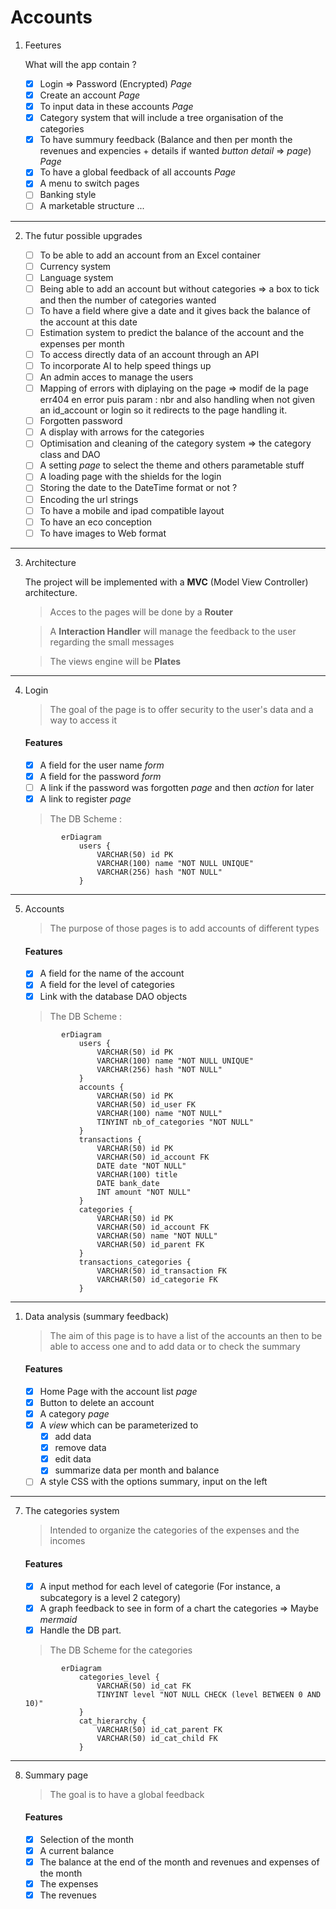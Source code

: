 # Accounts

1. Feetures 

    What will the app contain ?

   * [x] Login => Password (Encrypted) *Page*
   * [x] Create an account *Page*
   * [x] To input data in these accounts *Page*
   * [x] Category system that will include a tree organisation of the categories
   * [x] To have summury feedback (Balance and then per month the revenues and expencies + details if wanted *button detail* => *page*) *Page*
   * [x] To have a global feedback of all accounts *Page*
   * [x] A menu to switch pages
   * [ ] Banking style
   * [ ] A marketable structure ...

---

2. The futur possible upgrades 


    * [ ] To be able to add an account from an Excel container
    * [ ] Currency system
    * [ ] Language system
    * [ ] Being able to add an account but without categories => a box to tick and then the number of categories wanted 
    * [ ] To have a field where give a date and it gives back the balance of the account at this date
    * [ ] Estimation system to predict the balance of the account and the expenses per month
    * [ ] To access directly data of an account through an API
    * [ ] To incorporate AI to help speed things up
    * [ ] An admin acces to manage the users
    * [ ] Mapping of errors with diplaying on the page => modif de la page err404 en error puis param : nbr and also handling when not given an id_account or login so it redirects to the page handling it.
    * [ ] Forgotten password
    * [ ] A display with arrows for the categories
    * [ ] Optimisation and cleaning of the category system => the category class and DAO
    * [ ] A setting *page* to select the theme and others parametable stuff
    * [ ] A loading page with the shields for the login
    * [ ] Storing the date to the DateTime format or not ?
    * [ ] Encoding the url strings 
    * [ ] To have a mobile and ipad compatible layout
    * [ ] To have an eco conception
    * [ ] To have images to Web format

---

3. Architecture 

    The project will be implemented with a **MVC** (Model View Controller) architecture.

    > Acces to the pages will be done by a **Router**

    > A **Interaction Handler** will manage the feedback to the user regarding the small messages

    > The views engine will be **Plates**

---

4. Login

    > The goal of the page is to offer security to the user's data and a way to access it

    #### Features

     * [x] A field for the user name *form*
     * [x] A field for the password *form*
     * [ ] A link if the password was forgotten *page* and then *action* for later
     * [x] A link to register *page*

    > The DB Scheme :

    ```mermaid
            erDiagram
                users {
                    VARCHAR(50) id PK
                    VARCHAR(100) name "NOT NULL UNIQUE"
                    VARCHAR(256) hash "NOT NULL"
                }
    ```

---

5. Accounts

    > The purpose of those pages is to add accounts of different types

    #### Features

     * [x] A field for the name of the account
     * [x] A field for the level of categories
     * [x] Link with the database DAO objects

    > The DB Scheme :

    ```mermaid
            erDiagram
                users {
                    VARCHAR(50) id PK
                    VARCHAR(100) name "NOT NULL UNIQUE"
                    VARCHAR(256) hash "NOT NULL"
                }
                accounts {
                    VARCHAR(50) id PK
                    VARCHAR(50) id_user FK
                    VARCHAR(100) name "NOT NULL"
                    TINYINT nb_of_categories "NOT NULL"
                }
                transactions {
                    VARCHAR(50) id PK
                    VARCHAR(50) id_account FK
                    DATE date "NOT NULL"
                    VARCHAR(100) title 
                    DATE bank_date 
                    INT amount "NOT NULL"
                }
                categories {
                    VARCHAR(50) id PK
                    VARCHAR(50) id_account FK
                    VARCHAR(50) name "NOT NULL"
                    VARCHAR(50) id_parent FK
                }
                transactions_categories {
                    VARCHAR(50) id_transaction FK 
                    VARCHAR(50) id_categorie FK
                }
    ```

---

1. Data analysis (summary feedback)

    > The aim of this page is to have a list of the accounts an then to be able to access one and to add data or to check the summary

    #### Features

     * [x] Home Page with the account list *page* 
     * [x] Button to delete an account
     * [x] A category *page*
     * [x] A *view* which can be parameterized to 
       * [x] add data
       * [x] remove data
       * [x] edit data
       * [x] summarize data per month and balance
     * [ ] A style CSS with the options summary, input on the left

---

7. The categories system

    > Intended to organize the categories of the expenses and the incomes

    #### Features

     * [x] A input method for each level of categorie (For instance, a subcategory is a level 2 category)
     * [x] A graph feedback to see in form of a chart the categories => Maybe *mermaid*
     * [x] Handle the DB part.

    > The DB Scheme for the categories

    ```mermaid
            erDiagram
                categories_level {
                    VARCHAR(50) id_cat FK
                    TINYINT level "NOT NULL CHECK (level BETWEEN 0 AND 10)"
                }
                cat_hierarchy {
                    VARCHAR(50) id_cat_parent FK
                    VARCHAR(50) id_cat_child FK
                }
    ```

---

8. Summary page

    > The goal is to have a global feedback

    #### Features

     * [x] Selection of the month
     * [x] A current balance
     * [x] The balance at the end of the month and revenues and expenses of the month
     * [x] The expenses
     * [x] The revenues